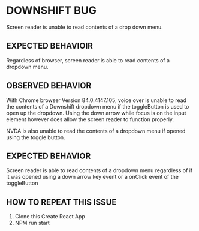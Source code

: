 # DOWNSHIFT BUG

Screen reader is unable to read contents of a drop down menu.

## EXPECTED BEHAVIOIR

Regardless of browser, screen reader is able to read contents of a dropdown menu.

## OBSERVED BEHAVIOR

With Chrome browser Version 84.0.4147.105, voice over is unable to read the contents of a Downshift dropdown menu if the toggleButton is used to open up the dropdown. Using the down arrow while focus is on the input element however does allow the screen reader to function properly.

NVDA is also unable to read the contents of a dropdown menu if opened using the toggle button.

## EXPECTED BEHAVIOR

Screen reader is able to read contents of a dropdown menu regardless of if it was opened using a down arrow key event or a onClick event of the toggleButton

## HOW TO REPEAT THIS ISSUE

1. Clone this Create React App
2. NPM run start
